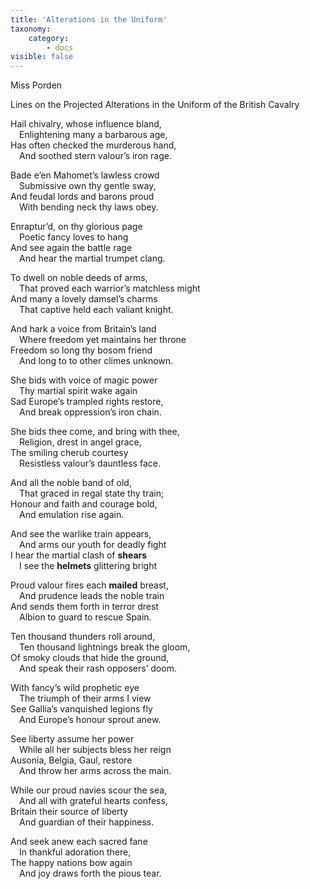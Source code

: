 ```yaml
---
title: 'Alterations in the Uniform'
taxonomy:
    category:
        - docs
visible: false
---
```


<div class="author">Miss Porden</div>

<span class="title">Lines on the Projected Alterations in the Uniform of the British Cavalry</span>

Hail chivalry, whose influence bland,  
&emsp;Enlightening many a barbarous age,  
Has often checked the murderous hand,  
&emsp;And soothed stern valour’s iron rage.

Bade e’en Mahomet’s lawless crowd  
&emsp;Submissive own thy gentle sway,  
And feudal lords and barons proud  
&emsp;With bending neck thy laws obey.

Enraptur’d, on thy glorious page  
&emsp;Poetic fancy loves to hang  
And see again the battle rage  
&emsp;And hear the martial trumpet clang.  

To dwell on noble deeds of arms,  
&emsp;That proved each warrior’s matchless might  
And many a lovely damsel’s charms  
&emsp;That captive held each valiant knight.  

And hark a voice from Britain’s land  
&emsp;Where freedom yet maintains her throne  
Freedom so long thy bosom friend  
&emsp;And long to to other climes unknown.  

She bids with voice of magic power  
&emsp;Thy martial spirit wake again  
Sad Europe’s trampled rights restore,  
&emsp;And break oppression’s iron chain.  

She bids thee come, and bring with thee,  
&emsp;Religion, drest in angel grace,  
The smiling cherub courtesy  
&emsp;Resistless valour’s dauntless face.

And all the noble band of old,  
&emsp;That graced in regal state thy train;  
Honour and faith and courage bold,  
&emsp;And emulation rise again.  

And see the warlike train appears,  
&emsp;And arms our youth for deadly fight  
I hear the martial clash of **shears**  
&emsp;I see the **helmets** glittering bright

Proud valour fires each **mailed** breast,  
&emsp;And prudence leads the noble train  
And sends them forth in terror drest  
&emsp;Albion to guard to rescue Spain.  

Ten thousand thunders roll around,  
&emsp;Ten thousand lightnings break the gloom,  
Of smoky clouds that hide the ground,  
&emsp;And speak their rash opposers’ doom.

With fancy’s wild prophetic eye  
&emsp;The triumph of their arms I view  
See Gallia’s vanquished legions fly  
&emsp;And Europe’s honour sprout anew.  
 
See liberty assume her power  
&emsp;While all her subjects bless her reign  
Ausonia, Belgia, Gaul, restore  
&emsp;And throw her arms across the main.  

While our proud navies scour the sea,  
&emsp;And all with grateful hearts confess,  
Britain their source of liberty  
&emsp;And guardian of their happiness.  

And seek anew each sacred fane  
&emsp;In thankful adoration there,  
The happy nations bow again  
&emsp;And joy draws forth the pious tear.